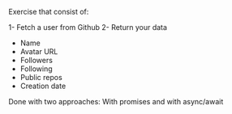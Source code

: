 Exercise that consist of:

1- Fetch a user from Github
2- Return your data
- Name
- Avatar URL
- Followers
- Following
- Public repos
- Creation date

Done with two approaches: With promises and with async/await